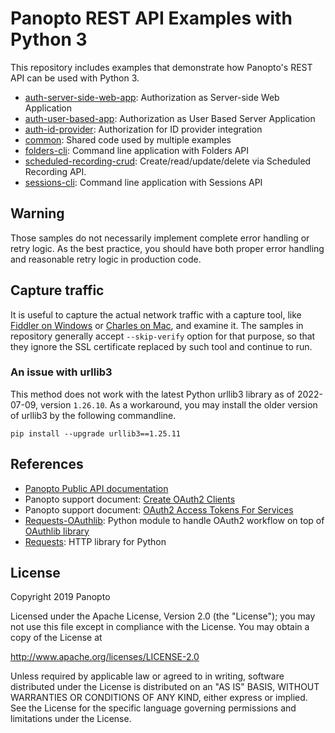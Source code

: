 # Panopto REST API Examples with Python 3

This repository includes examples that demonstrate how Panopto's REST API can be used with Python 3.

- [auth-server-side-web-app](auth-server-side-web-app): Authorization as Server-side Web Application
- [auth-user-based-app](auth-user-based-app): Authorization as User Based Server Application
- [auth-id-provider](auth-id-provider): Authorization for ID provider integration
- [common](common): Shared code used by multiple examples
- [folders-cli](folders-cli): Command line application with Folders API
- [scheduled-recording-crud](scheduled-recording-crud): Create/read/update/delete via Scheduled Recording API.
- [sessions-cli](sessions-cli): Command line application with Sessions API

## Warning
Those samples do not necessarily implement complete error handling or retry logic. As the best practice, you should have both proper error handling and reasonable retry logic in production code.

## Capture traffic
It is useful to capture the actual network traffic with a capture tool, like [Fiddler on Windows](https://www.telerik.com/fiddler) or [Charles on Mac](https://www.charlesproxy.com/), and examine it.
The samples in repository generally accept ```--skip-verify``` option for that purpose, so that they ignore the SSL certificate replaced by such tool and continue to run.

### An issue with urllib3
This method does not work with the latest Python urllib3 library as of 2022-07-09, version `1.26.10`. 
As a workaround, you may install the older version of urllib3 by the following commandline.
```
pip install --upgrade urllib3==1.25.11
```

## References
- [Panopto Public API documentation](https://demo.hosted.panopto.com/Panopto/api/docs/index.html)
- Panopto support document: [Create OAuth2 Clients](https://support.panopto.com/s/article/oauth2-client-setup)
- Panopto support document: [OAuth2 Access Tokens For Services](https://support.panopto.com/s/article/oauth2-for-services)
- [Requests-OAuthlib](https://requests-oauthlib.readthedocs.io/): Python module to handle OAuth2 workflow on top of [OAuthlib library](https://github.com/oauthlib/oauthlib)
- [Requests](https://2.python-requests.org/): HTTP library for Python

## License
Copyright 2019 Panopto

Licensed under the Apache License, Version 2.0 (the "License");
you may not use this file except in compliance with the License.
You may obtain a copy of the License at

http://www.apache.org/licenses/LICENSE-2.0

Unless required by applicable law or agreed to in writing, software
distributed under the License is distributed on an "AS IS" BASIS,
WITHOUT WARRANTIES OR CONDITIONS OF ANY KIND, either express or implied.
See the License for the specific language governing permissions and
limitations under the License.
